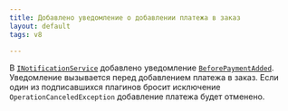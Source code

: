 ```yaml
---
title: Добавлено уведомление о добавлении платежа в заказ
layout: default
tags: v8

---
```


В [`INotificationService`](https://iiko.github.io/front.api.sdk/v8/html/T_Resto_Front_Api_INotificationService.htm) добавлено 
уведомление [`BeforePaymentAdded`](https://iiko.github.io/front.api.sdk/v8/html/P_Resto_Front_Api_INotificationService_BeforePaymentAdded.htm).
Уведомление вызывается перед добавлением платежа в заказ. Если один из подписавшихся плагинов бросит исключение `OperationCanceledException` 
добавление платежа будет отменено.
